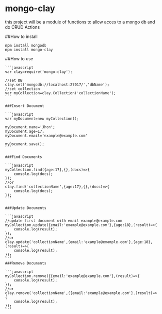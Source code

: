 # mongo-clay
this project will be a module  of functions to allow acces to a mongo db and do CRUD Actions

##How to install

	npm install mongodb 
	npm install mongo-clay

##How to use

	```javascript
	var clay=require('mongo-clay');

    //set DB 
	clay.set('mongodb://localhost:27017/','dbName');
	//set collection
	var myCollection=clay.Collection('collectionName');
	```

	###Insert Document

	```javascript
	var myDocument=new myCollection();

	myDocument.name='Jhon';
	myDocument.age=17;
	myDocument.email='example@example.com'

	myDocument.save();
	```

	###Find Documents
	
	```javascript
	myCollection.find({age:17},{},(docs)=>{
		console.log(docs);
	});
	//or
	clay.find('collectionName',{age:17},{},(docs)=>{
		console.log(docs);
	});
	```

	###Update Documents

	```javascript	
	//update first document with email example@example.com
	myCollection.update({email:'example@example.com'},{age:18},(result)=>{
		console.log(result);
	});
	//or
	clay.update('collectionName',{email:'example@example.com'},{age:18},(result)=>{
		console.log(result);
	});
	```
	###Remove Documents
	
	```javascript	
	myCollection.remove({{email:'example@example.com'},(result)=>{
		console.log(result);
	});
	//or
	clay.remove('collectionName',{{email:'example@example.com'},(result)=>{
		console.log(result);
	});
	```
